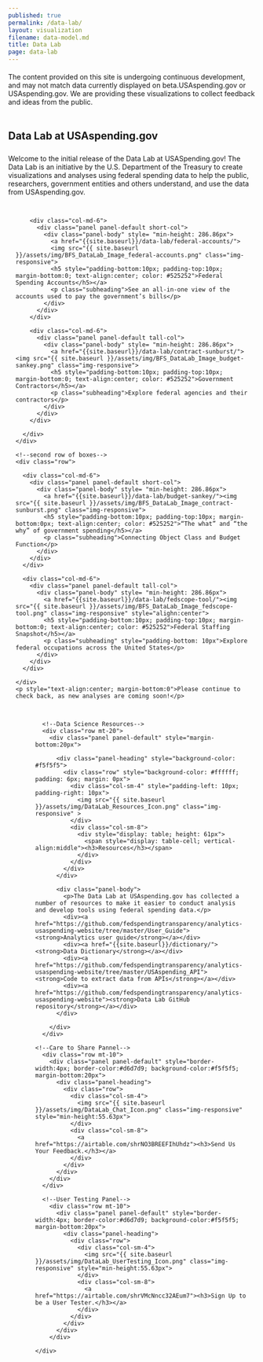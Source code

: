```yaml
---
published: true
permalink: /data-lab/
layout: visualization
filename: data-model.md
title: Data Lab
page: data-lab
---
```

<div class="alert alert-info clearfix" role="alert" style="margin-bottom:0; padding-top:5px; padding-bottom:5px">
    <span class="glyphicon glyphicon-info-sign" aria-hidden="true"></span>
    <p style="margin-top:0">The content provided on this site is undergoing continuous development, and may not match data currently displayed on beta.USAspending.gov or USAspending.gov. We are providing these visualizations to collect feedback and ideas from the public.</p>
</div>
<div style="margin:0; padding:0">
  <!--wider column left side of page-->
  <h2 class="mt-0" style="margin-bottom: 25px">Data Lab at USAspending.gov</h2>
  <p>Welcome to the initial release of the Data Lab at USASpending.gov! The Data Lab is an initiative by the U.S. Department of the Treasury to create visualizations and analyses using federal spending data to help the public, researchers, government entities  and others understand, and use the data from USAspending.gov.</p>

  <div class="col-md-8" style="padding:15px">
  <!--top paragraph-->
    <!--<div class="row mt-10">
      <p>Welcome to the initial release of the Data Lab at USASpending.gov! The Data Lab is an initiative by the U.S. Department of the Treasury to create visualizations and analyses using federal spending data to help the public, researchers, government entities  and others understand, and use the data from USAspending.gov.</p>
    </div>-->
    <!--four panels-->
    <div class="row mt-20">
      <div class="panel-container; margin-left=0; padding-left=0">

        <div class="col-md-6">
          <div class="panel panel-default short-col">
            <div class="panel-body" style= "min-height: 286.86px">
              <a href="{{site.baseurl}}/data-lab/federal-accounts/">
              <img src="{{ site.baseurl }}/assets/img/BFS_DataLab_Image_federal-accounts.png" class="img-responsive">
              <h5 style="padding-bottom:10px; padding-top:10px; margin-bottom:0; text-align:center; color: #525252">Federal Spending Accounts</h5></a>
              <p class="subheading">See an all-in-one view of the accounts used to pay the government’s bills</p>
            </div>
          </div>
        </div>

        <div class="col-md-6">
          <div class="panel panel-default tall-col">
            <div class="panel-body" style= "min-height: 286.86px">
              <a href="{{site.baseurl}}/data-lab/contract-sunburst/"><img src="{{ site.baseurl }}/assets/img/BFS_DataLab_Image_budget-sankey.png" class="img-responsive">
              <h5 style="padding-bottom:10px; padding-top:10px; margin-bottom:0; text-align:center; color: #525252">Government Contractors</h5></a>
              <p class="subheading">Explore federal agencies and their contractors</p>
            </div>
          </div>
        </div>

      </div>
    </div>

    <!--second row of boxes-->
    <div class="row">

      <div class="col-md-6">
        <div class="panel panel-default short-col">
          <div class="panel-body" style= "min-height: 286.86px">
            <a href="{{site.baseurl}}/data-lab/budget-sankey/"><img src="{{ site.baseurl }}/assets/img/BFS_DataLab_Image_contract-sunburst.png" class="img-responsive">
            <h5 style="padding-bottom:10px; padding-top:10px; margin-bottom:0px; text-align:center; color: #525252">“The what” and “the why” of government spending</h5></a>
            <p class="subheading">Connecting Object Class and Budget Function</p>
          </div>
        </div>
      </div>

      <div class="col-md-6">
        <div class="panel panel-default tall-col">
          <div class="panel-body" style= "min-height: 286.86px">
            <a href="{{site.baseurl}}/data-lab/fedscope-tool/"><img src="{{ site.baseurl }}/assets/img/BFS_DataLab_Image_fedscope-tool.png" class="img-responsive" style="alighn:center">
            <h5 style="padding-bottom:10px; padding-top:10px; margin-bottom:0; text-align:center; color: #525252">Federal Staffing Snapshot</h5></a>
            <p class="subheading" style="padding-bottom: 10px">Explore federal occupations across the United States</p>
          </div>
        </div>
      </div>

    </div>
    <p style="text-align:center; margin-bottom:0">Please continue to check back, as new analyses are coming soon!</p>
  </div>
  <!--narrow righthand column-->
  <div class="col-md-4" style="padding-left:40px; padding-top:15px; padding-right=10px; padding-bottom:0px">
    <div class="panel-container">

      <!--Data Science Resources-->
      <div class="row mt-20">
        <div class="panel panel-default" style="margin-bottom:20px">

          <div class="panel-heading" style="background-color: #f5f5f5">
            <div class="row" style="background-color: #ffffff; padding: 6px; margin: 0px">
              <div class="col-sm-4" style="padding-left: 10px; padding-right: 10px">
                <img src="{{ site.baseurl }}/assets/img/DataLab_Resources_Icon.png" class="img-responsive" >
              </div>
              <div class="col-sm-8">
                <div style="display: table; height: 61px">
                  <span style="display: table-cell; vertical-align:middle"><h3>Resources</h3></span>
                </div>
              </div>
            </div>
          </div>

          <div class="panel-body">
            <p>The Data Lab at USAspending.gov has collected a number of resources to make it easier to conduct analysis and develop tools using federal spending data.</p>
            <div><a href="https://github.com/fedspendingtransparency/analytics-usaspending-website/tree/master/User_Guide"><strong>Analytics user guide</strong></a></div>
            <div><a href="{{site.baseurl}}/dictionary/"><strong>Data Dictionary</strong></a></div>
            <div><a href="https://github.com/fedspendingtransparency/analytics-usaspending-website/tree/master/USAspending_API"><strong>Code to extract data from APIs</strong></a></div>
            <div><a href="https://github.com/fedspendingtransparency/analytics-usaspending-website"><strong>Data Lab GitHub repository</strong></a></div>
          </div>

        </div>
      </div>

    <!--Care to Share Pannel-->
      <div class="row mt-10">
        <div class="panel panel-default" style="border-width:4px; border-color:#d6d7d9; background-color:#f5f5f5; margin-bottom:20px">
          <div class="panel-heading">
            <div class="row">
              <div class="col-sm-4">
                <img src="{{ site.baseurl }}/assets/img/DataLab_Chat_Icon.png" class="img-responsive" style="min-height:55.63px">
              </div>
              <div class="col-sm-8">
                <a href="https://airtable.com/shrNO3BREEFIhUhdz"><h3>Send Us Your Feedback.</h3></a>
              </div>
            </div>
          </div>
        </div>
      </div>

      <!--User Testing Panel-->
        <div class="row mt-10">
          <div class="panel panel-default" style="border-width:4px; border-color:#d6d7d9; background-color:#f5f5f5; margin-bottom:20px">
            <div class="panel-heading">
              <div class="row">
                <div class="col-sm-4">
                  <img src="{{ site.baseurl }}/assets/img/DataLab_UserTesting_Icon.png" class="img-responsive" style="min-height:55.63px">
                </div>
                <div class="col-sm-8">
                  <a href="https://airtable.com/shrVMcNncc32AEum7"><h3>Sign Up to be a User Tester.</h3></a>
                </div>
              </div>
            </div>
          </div>
        </div>
        
    </div>
  </div>
</div>
